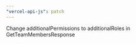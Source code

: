 ```yaml
---
"vercel-api-js": patch
---
```


Change additionalPermissions to additionalRoles in GetTeamMembersResponse